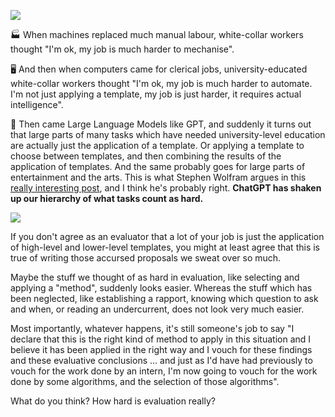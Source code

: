 

![](https://static.wixstatic.com/media/beec29_f233b615d6f84a5d882ccefe8c4207f0~mv2.png/v1/fill/w_925,h_868,al_c,q_90,usm_0.66_1.00_0.01,enc_auto/beec29_f233b615d6f84a5d882ccefe8c4207f0~mv2.png)

🏭 When machines replaced much manual labour, white-collar workers thought "I'm ok, my job is much harder to mechanise".

🖥 And then when computers came for clerical jobs, university-educated white-collar workers thought "I'm ok, my job is much harder to automate. I'm not just applying a template, my job is just harder, it requires actual intelligence".

🤖 Then came Large Language Models like GPT, and suddenly it turns out that large parts of many tasks which have needed university-level education are actually just the application of a template. Or applying a template to choose between templates, and then combining the results of the application of templates. And the same probably goes for large parts of entertainment and the arts. This is what Stephen Wolfram argues in this [really interesting post](https://writings.stephenwolfram.com/2023/02/what-is-chatgpt-doing-and-why-does-it-work/?utm_source=pocket_saves), and I think he's probably right. **ChatGPT has shaken up our hierarchy of what tasks count as hard.**

![](https://static.wixstatic.com/media/beec29_565fdf9aa13c4c7d9c34baf098ac5505~mv2.png/v1/fill/w_707,h_578,al_c,q_90,enc_auto/beec29_565fdf9aa13c4c7d9c34baf098ac5505~mv2.png)

If you don't agree as an evaluator that a lot of your job is just the application of high-level and lower-level templates, you might at least agree that this is true of writing those accursed proposals we sweat over so much.

Maybe the stuff we thought of as hard in evaluation, like selecting and applying a "method", suddenly looks easier. Whereas the stuff which has been neglected, like establishing a rapport, knowing which question to ask and when, or reading an undercurrent, does not look very much easier.

Most importantly, whatever happens, it's still someone's job to say "I declare that this is the right kind of method to apply in this situation and I believe it has been applied in the right way and I vouch for these findings and these evaluative conclusions ... and just as I'd have had previously to vouch for the work done by an intern, I'm now going to vouch for the work done by some algorithms, and the selection of those algorithms".

What do you think? How hard is evaluation really?